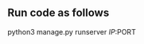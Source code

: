 ## Run code as follows
python3 manage.py runserver $IP:$PORT

<!---
### Start new App as follows
django-admin startapp dashboard

#Migrate Model Changes
python3 manage.py makemigrations

### Install new module by adding an entry in requirements.txt then
sudo pip3 install -r requirements.txt

### The template used in this project can be found here.
http://flatfull.com/themes/aside/index.html

## Celery
celery -A csc worker -l info

## Start the celery beat service using the django scheduler:
celery -A csc beat -l info -S django
celery -A csc beat
celery -A csc worker -B

## Install RabbitMQ
http://www.rabbitmq.com/install-debian.html
### Setup RabbitMQ
NB: reuse your system hostname
sudo rabbitmqctl status
daemonizing: sudo rabbitmq-server -detached
stopping, not killing: sudo rabbitmqctl stop
http://docs.celeryproject.org/en/latest/getting-started/brokers/rabbitmq.html?highlight=rabbit

## Setting up virtual env for python3
Install Python 3 and virtualenv apt-get install -y python3 python-virtualenv
Create a Python 3 virtualenv: virtualenv -p $(which python3) testDir
source testDir/bin/activate

We are using celery and redis since our move to django channels 

sudo service redis-server start
settings all reconfigured to use redis instead of rabbitMQ
--->
